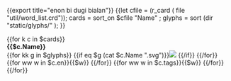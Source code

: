 {{export title="enon bi dugi bialan"}}
{{let cfile = (r_card ( file "util/word_list.crd"));
    cards = sort_on $cfile "Name" ;
    glyphs = sort (dir "static/glyphs/" );
}}
<div class="word-list">
{{for k c in $cards}}
<div class="word-box">
<span style="font-weight:bold">{{$c.Name}}</span><br>
{{for kk g in $glyphs}}
    {{if eq $g  (cat $c.Name ".svg")}}<img src="/glyphs/{{$c.Name}}.svg"/> {{/if}}
{{/for}}
<br>
{{for ww w in $c.en}}{{$w}} {{/for}}
{{for ww w in $c.tags}}{{$w}} {{/for}}
</div>
{{/for}}
</div>

